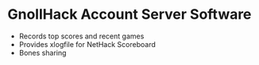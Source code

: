 # GnollHack Account Server Software
- Records top scores and recent games
- Provides xlogfile for NetHack Scoreboard
- Bones sharing
